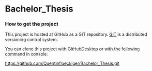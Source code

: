 # Bachelor_Thesis
### How to get the project

This project is hosted at GitHub as a GIT repository.
[GIT](http://git-scm.com/) is a distributed versioning control system.

You can clone this project with GitHubDesktop or with the following command in console:

https://github.com/Quentinflueckiger/Bachelor_Thesis.git
